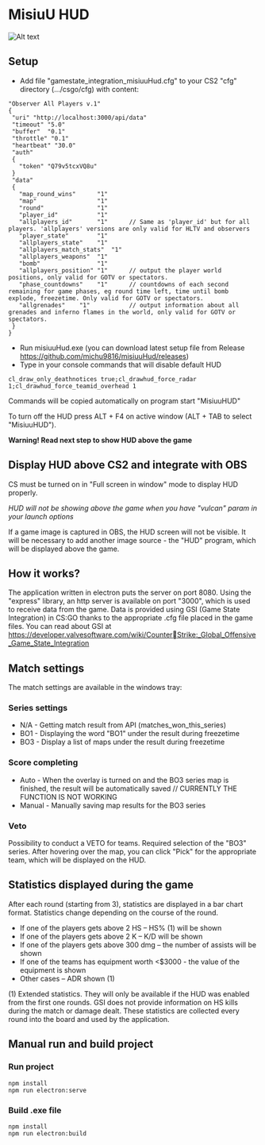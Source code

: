 # MisiuU HUD

![Alt text](/src/assets/git/screen1.png?raw=true 'Preview')

## Setup

- Add file "gamestate_integration_misiuuHud.cfg" to your CS2 "cfg" directory (.../csgo/cfg) with content:

```
"Observer All Players v.1"
{
 "uri" "http://localhost:3000/api/data"
 "timeout" "5.0"
 "buffer"  "0.1"
 "throttle" "0.1"
 "heartbeat" "30.0"
 "auth"
 {
   "token" "Q79v5tcxVQ8u"
 }
 "data"
 {
   "map_round_wins"      "1"
   "map"                 "1"
   "round"               "1"
   "player_id"           "1"
   "allplayers_id"       "1"      // Same as 'player_id' but for all players. 'allplayers' versions are only valid for HLTV and observers
   "player_state"        "1"
   "allplayers_state"    "1"
   "allplayers_match_stats"  "1"
   "allplayers_weapons"  "1"
   "bomb"                "1"
   "allplayers_position" "1"      // output the player world positions, only valid for GOTV or spectators.
   "phase_countdowns"    "1"      // countdowns of each second remaining for game phases, eg round time left, time until bomb explode, freezetime. Only valid for GOTV or spectators.
   "allgrenades"    "1"           // output information about all grenades and inferno flames in the world, only valid for GOTV or spectators.
 }
}
```

- Run misiuuHud.exe (you can download latest setup file from Release https://github.com/michu9816/misiuuHud/releases)
- Type in your console commands that will disable default HUD

```
cl_draw_only_deathnotices true;cl_drawhud_force_radar 1;cl_drawhud_force_teamid_overhead 1
```

Commands will be copied automatically on program start "MisiuuHUD"

To turn off the HUD press ALT + F4 on active window (ALT + TAB to select "MisiuuHUD").

**Warning! Read next step to show HUD above the game**

## Display HUD above CS2 and integrate with OBS

CS must be turned on in "Full screen in window" mode to display HUD properly.

_HUD will not be showing above the game when you have "vulcan" param in your launch options_

If a game image is captured in OBS, the HUD screen will not be visible. It will be necessary to add another image source - the "HUD" program, which will be displayed above the game.

## How it works?

The application written in electron puts the server on port 8080.
Using the "express" library, an http server is available on port "3000", which is used to receive data from the game. Data is provided using GSI (Game State Integration) in CS:GO thanks to the appropriate .cfg file placed in the game files.
You can read about GSI at https://developer.valvesoftware.com/wiki/CounterStrike:_Global_Offensive_Game_State_Integration

## Match settings

The match settings are available in the windows tray:

### Series settings

- N/A - Getting match result from API (matches_won_this_series)
- BO1 - Displaying the word "BO1" under the result during freezetime
- BO3 - Display a list of maps under the result during freezetime

### Score completing

- Auto - When the overlay is turned on and the BO3 series map is finished, the result will be automatically saved // CURRENTLY THE FUNCTION IS NOT WORKING
- Manual - Manually saving map results for the BO3 series

### Veto

Possibility to conduct a VETO for teams. Required selection of the "BO3" series. After hovering over the map, you can click "Pick" for the appropriate team, which will be displayed on the HUD.

## Statistics displayed during the game

After each round (starting from 3), statistics are displayed in a bar chart format.
Statistics change depending on the course of the round.

- If one of the players gets above 2 HS – HS% (1) will be shown
- If one of the players gets above 2 K – K/D will be shown
- If one of the players gets above 300 dmg – the number of assists will be shown
- If one of the teams has equipment worth <$3000 - the value of the equipment is shown
- Other cases – ADR shown (1)

(1) Extended statistics. They will only be available if the HUD was enabled from the first one rounds. GSI does not provide information on HS kills during the match or damage dealt. These statistics are collected every round into the board and used by the application.

## Manual run and build project

### Run project

```
npm install
npm run electron:serve
```

### Build .exe file

```
npm install
npm run electron:build
```
